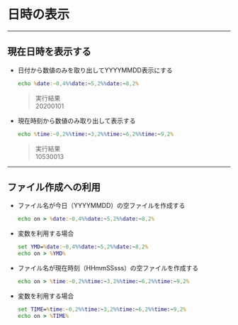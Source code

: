 # 日時の表示

***

## 現在日時を表示する

* 日付から数値のみを取り出してYYYYMMDD表示にする

  ```cmd
  echo %date:~0,4%%date:~5,2%%date:~8,2%
  ```

  > 実行結果  
    20200101

* 現在時刻から数値のみ取り出して表示する

  ```cmd
  echo %time:~0,2%%time:~3,2%%time:~6,2%%time:~9,2%
  ```

  > 実行結果  
    10530013

***

## ファイル作成への利用

* ファイル名が今日（YYYYMMDD）の空ファイルを作成する

  ```cmd
  echo on > %date:~0,4%%date:~5,2%%date:~8,2%
  ```

* 変数を利用する場合

  ```cmd
  set YMD=%date:~0,4%%date:~5,2%%date:~8,2%
  echo on > %YMD%
  ```

* ファイル名が現在時刻（HHmmSSsss）の空ファイルを作成する

  ```cmd
  echo on > %time:~0,2%%time:~3,2%%time:~6,2%%time:~9,2%
  ```

* 変数を利用する場合

  ```cmd
  set TIME=%time:~0,2%%time:~3,2%%time:~6,2%%time:~9,2%
  echo on > %TIME%
  ```
